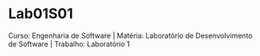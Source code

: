 # Lab01S01
Curso: Engenharia de Software | Matéria: Laboratório de Desenvolvimento de Software | Trabalho: Laboratório 1
